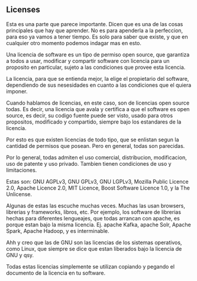 ## Licenses

Esta es una parte que parece importante. Dicen que es una de las cosas principales que hay que aprender. No es para apenderla a la perfeccion, para eso ya vamos a tener tiempo. Es solo para saber que existe, y que en cualquier otro momento podemos indagar mas en esto.



Una licencia de software es un tipo de permiso open source, que garantiza a todos a usar, modificar y compartir software con licencia para un proposito en particular, sujeto a las condiciones que provee esta licencia. 

La licencia, para que se entienda mejor, la elige el propietario del software, dependiendo de sus nesesidades en cuanto a las condiciones que el quiera imponer. 

Cuando hablamos de licencias, en este caso, son de licencias open source todas. Es decir, una licencia que avala y certifica a que el software es open source, es decir, su codigo fuente puede ser visto, usado para otros propositos, modificado y compartido, siempre bajo los estandares de la licencia.

Por esto es que existen licencias de todo tipo, que se enlistan segun la cantidad de permisos que posean. Pero en general, todas son parecidas. 

Por lo general, todas admiten el uso comercial, distribucion, modificacion, uso de patente y uso privado. Tambien tienen condiciones de uso y limitaciones. 

Estas son: GNU AGPLv3, GNU GPLv3, GNU LGPLv3, Mozilla Public Licence 2.0, Apache Licence 2.0, MIT Licence, Boost Software Licence 1.0, y la The Unlicense.

Algunas de estas las escuche muchas veces. Muchas las usan browsers, librerias y frameworks, libros, etc. Por ejemplo, los software de librerias hechas para diferentes lengueajes, que todas arrancan con apache, es porque estan bajo la misma licencia. Ej. apache Kafka, apache Solr, Apache Spark, Apache Hadoop, y es interminable.

Ahh y creo que las de GNU son las licencias de los sistemas operativos, como Linux, que siempre se dice que estan liberados bajo la licencia de GNU y qsy.

Todas estas licencias simplemente se utilizan copiando y pegando el documento de la licencia en tu software.
